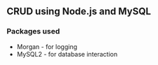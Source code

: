 ## CRUD using Node.js and MySQL
### Packages used
- Morgan - for logging
- MySQL2 - for database interaction
